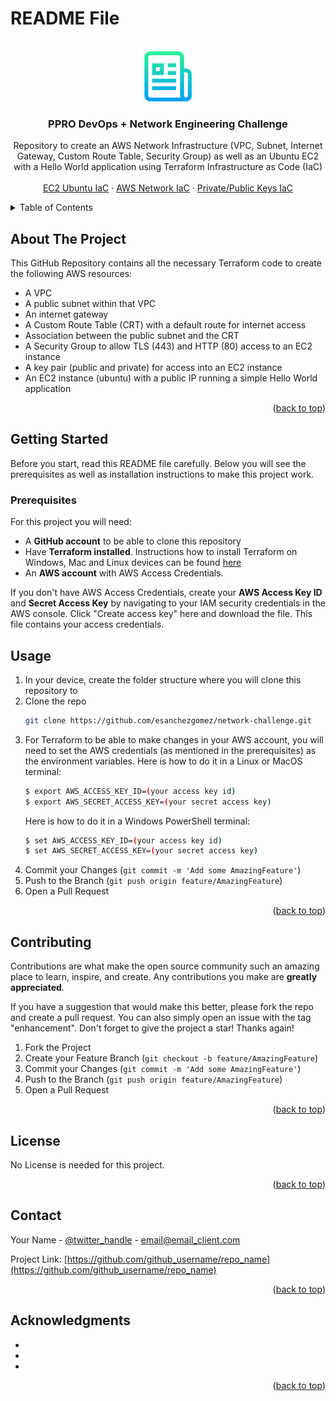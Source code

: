 # README File <a name="readme-top"></a>


<!-- PROJECT LOGO -->
<br />
<div align="center">
  <a href="https://github.com/esanchezgomez/network-challenge">
    <img src="images/readme_logo.png" alt="Logo" width="80" height="80">
  </a>

<h3 align="center">PPRO DevOps + Network Engineering Challenge</h3>

  <p align="center">
    Repository to create an AWS Network Infrastructure (VPC, Subnet, Internet Gateway, Custom Route Table, Security Group) as well as an Ubuntu EC2 with a Hello World application using Terraform Infrastructure as Code (IaC)
    <br />
    <br />
    <a href="https://github.com/esanchezgomez/network-challenge/blob/main/ec2.tf">EC2 Ubuntu IaC</a>
    ·
    <a href="https://github.com/esanchezgomez/network-challenge/blob/main/vpc.tf">AWS Network IaC</a>
    ·
    <a href="https://github.com/esanchezgomez/network-challenge/blob/main/key-pair-main.tf">Private/Public Keys IaC</a>
  </p>
</div>


<!-- TABLE OF CONTENTS -->
<details>
  <summary>Table of Contents</summary>
  <ol>
    <li>
      <a href="#about-the-project">About The Project</a>
    </li>
    <li>
      <a href="#getting-started">Getting Started</a>
      <ul>
        <li><a href="#prerequisites">Prerequisites</a></li>
      </ul>
    </li>
    <li><a href="#usage">Usage</a></li>
    <li><a href="#contributing">Contributing</a></li>
    <li><a href="#license">License</a></li>
    <li><a href="#contact">Contact</a></li>
    <li><a href="#acknowledgments">Acknowledgments</a></li>
  </ol>
</details>



<!-- ABOUT THE PROJECT -->
## About The Project

This GitHub Repository contains all the necessary Terraform code to create the following AWS resources:
* A VPC
* A public subnet within that VPC
* An internet gateway
* A Custom Route Table (CRT) with a default route for internet access
* Association between the public subnet and the CRT
* A Security Group to allow TLS (443) and HTTP (80) access to an EC2 instance
* A key pair (public and private) for access into an EC2 instance
* An EC2 instance (ubuntu) with a public IP running a simple Hello World application

<p align="right">(<a href="#readme-top">back to top</a>)</p>



<!-- GETTING STARTED -->
## Getting Started

Before you start, read this README file carefully. Below you will see the prerequisites as well as installation instructions to make this project work.

### Prerequisites

For this project you will need:
* A <strong>GitHub account</strong> to be able to clone this repository
* Have <strong>Terraform installed</strong>. Instructions how to install Terraform on Windows, Mac and Linux devices can be found <a href="https://learn.hashicorp.com/tutorials/terraform/install-cli">here</a>
* An <strong>AWS account</strong> with AWS Access Credentials. 

If you don't have AWS Access Credentials, create your <strong>AWS Access Key ID</strong> and <strong>Secret Access Key</strong> by navigating to your IAM security credentials in the AWS console. Click "Create access key" here and download the file. This file contains your access credentials.


<!-- USAGE EXAMPLES -->
## Usage

1. In your device, create the folder structure where you will clone this repository to
2. Clone the repo
   ```sh
   git clone https://github.com/esanchezgomez/network-challenge.git
   ```
3. For Terraform to be able to make changes in your AWS account, you will need to set the AWS credentials (as mentioned in the prerequisites) as the environment variables. Here is how to do it in a Linux or MacOS terminal:
   ```sh
   $ export AWS_ACCESS_KEY_ID=(your access key id)
   $ export AWS_SECRET_ACCESS_KEY=(your secret access key)
   ```
   Here is how to do it in a Windows PowerShell terminal:
   ```sh
   $ set AWS_ACCESS_KEY_ID=(your access key id)
   $ set AWS_SECRET_ACCESS_KEY=(your secret access key)
   ```
5. Commit your Changes (`git commit -m 'Add some AmazingFeature'`)
6. Push to the Branch (`git push origin feature/AmazingFeature`)
7. Open a Pull Request


<p align="right">(<a href="#readme-top">back to top</a>)</p>



<!-- CONTRIBUTING -->
## Contributing

Contributions are what make the open source community such an amazing place to learn, inspire, and create. Any contributions you make are **greatly appreciated**.

If you have a suggestion that would make this better, please fork the repo and create a pull request. You can also simply open an issue with the tag "enhancement".
Don't forget to give the project a star! Thanks again!

1. Fork the Project
2. Create your Feature Branch (`git checkout -b feature/AmazingFeature`)
3. Commit your Changes (`git commit -m 'Add some AmazingFeature'`)
4. Push to the Branch (`git push origin feature/AmazingFeature`)
5. Open a Pull Request

<p align="right">(<a href="#readme-top">back to top</a>)</p>



<!-- LICENSE -->
## License

No License is needed for this project. 

<p align="right">(<a href="#readme-top">back to top</a>)</p>



<!-- CONTACT -->
## Contact

Your Name - [@twitter_handle](https://twitter.com/twitter_handle) - email@email_client.com

Project Link: [https://github.com/github_username/repo_name](https://github.com/github_username/repo_name)

<p align="right">(<a href="#readme-top">back to top</a>)</p>



<!-- ACKNOWLEDGMENTS -->
## Acknowledgments

* []()
* []()
* []()

<p align="right">(<a href="#readme-top">back to top</a>)</p>



<!-- MARKDOWN LINKS & IMAGES -->
<!-- https://www.markdownguide.org/basic-syntax/#reference-style-links -->
[contributors-shield]: https://img.shields.io/github/contributors/github_username/repo_name.svg?style=for-the-badge
[contributors-url]: https://github.com/github_username/repo_name/graphs/contributors
[linkedin-url]: https://linkedin.com/in/linkedin_username
[product-screenshot]: images/screenshot.png

